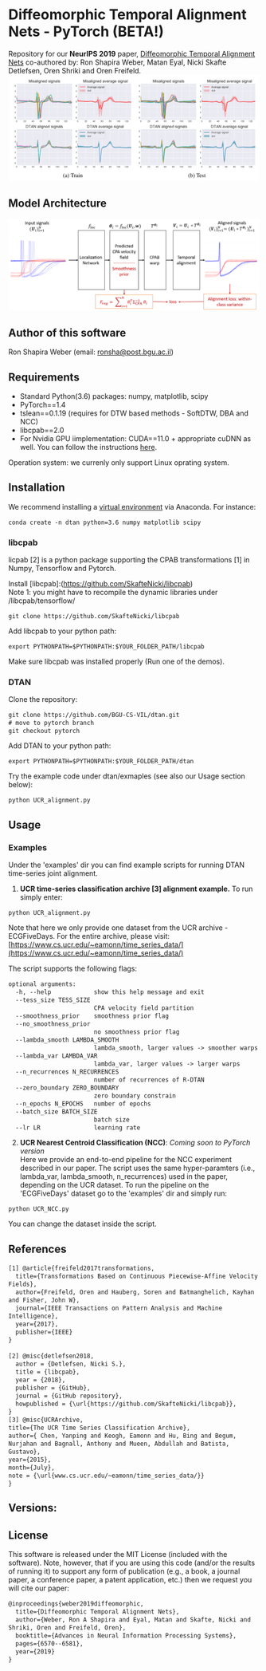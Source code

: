 # Diffeomorphic Temporal Alignment Nets - PyTorch (BETA!)
Repository for our <b>NeurIPS 2019</b> paper, [Diffeomorphic Temporal Alignment Nets](https://www.cs.bgu.ac.il/~orenfr/DTAN/ShapiraWeber_NeurIPS_2019.pdf) co-authored by: Ron Shapira Weber, Matan Eyal, Nicki Skafte Detlefsen, Oren Shriki and Oren Freifeld.
<img src="/figures/dtan_intro_fig.png" alt="DTAN joint alignmnet of ECGFiveDays dataset.">
## Model Architecture
<img src="/figures/DTAN_detailed_model.png" alt="DTAN Architecture.">

## Author of this software
Ron Shapira Weber (email: ronsha@post.bgu.ac.il)

## Requirements
- Standard Python(3.6) packages: numpy, matplotlib, scipy
- PyTorch==1.4
- tslean==0.1.19 (requires for DTW based methods - SoftDTW, DBA and NCC)
- libcpab==2.0
- For Nvidia GPU iimplementation: CUDA==11.0 + appropriate cuDNN as well. You can follow the instructions [here](https://pytorch.org/get-started/locally/).

Operation system: we currenly only support Linux oprating system.

## Installation
We recommend installing a [virtual environment](https://docs.conda.io/projects/conda/en/latest/user-guide/tasks/manage-environments.html#creating-an-environment-with-commands) via Anaconda.
For instance:
```
conda create -n dtan python=3.6 numpy matplotlib scipy
```
### libcpab
licpab [2] is a python package supporting the CPAB transformations [1] in Numpy, Tensorflow and Pytorch.

Install [libcpab]:(https://github.com/SkafteNicki/libcpab) <br>
Note 1: you might have to recompile the dynamic libraries under /libcpab/tensorflow/ <br>
```
git clone https://github.com/SkafteNicki/libcpab
```
Add libcpab to your python path:
```
export PYTHONPATH=$PYTHONPATH:$YOUR_FOLDER_PATH/libcpab
```
Make sure libcpab was installed properly (Run one of the demos).

### DTAN
Clone the repository:
```
git clone https://github.com/BGU-CS-VIL/dtan.git
# move to pytorch branch
git checkout pytorch
```
Add DTAN to your python path:
```
export PYTHONPATH=$PYTHONPATH:$YOUR_FOLDER_PATH/dtan
```
Try the example code under dtan/exmaples (see also our Usage section below):
```
python UCR_alignment.py
```
## Usage
### Examples
Under the 'examples' dir you can find example scripts for running DTAN time-series joint alignment. 
1. **UCR time-series classification archive [3] alignment example.**
To run simply enter:
```
python UCR_alignment.py
```
Note that here we only provide one dataset from the UCR archive - ECGFiveDays. 
For the entire archive, please visit:
[https://www.cs.ucr.edu/~eamonn/time_series_data/](https://www.cs.ucr.edu/~eamonn/time_series_data/)

The script supports the following flags:
```
optional arguments:
  -h, --help            show this help message and exit
  --tess_size TESS_SIZE
                        CPA velocity field partition
  --smoothness_prior    smoothness prior flag
  --no_smoothness_prior
                        no smoothness prior flag
  --lambda_smooth LAMBDA_SMOOTH
                        lambda_smooth, larger values -> smoother warps
  --lambda_var LAMBDA_VAR
                        lambda_var, larger values -> larger warps
  --n_recurrences N_RECURRENCES
                        number of recurrences of R-DTAN
  --zero_boundary ZERO_BOUNDARY
                        zero boundary constrain
  --n_epochs N_EPOCHS   number of epochs
  --batch_size BATCH_SIZE
                        batch size
  --lr LR               learning rate

```

2. **UCR Nearest Centroid Classification (NCC)**:
*Coming soon to PyTorch version*<br>
Here we provide an end-to-end pipeline for the NCC experiment described in our paper.
The script uses the same hyper-paramters (i.e., lambda_var, lambda_smooth, n_recurrences) used in the paper, depending on the UCR dataset. 
To run the pipeline on the 'ECGFiveDays' dataset go to the 'examples' dir and simply run: 

```
python UCR_NCC.py
```
You can change the dataset inside the script.
## References
```
[1] @article{freifeld2017transformations,
  title={Transformations Based on Continuous Piecewise-Affine Velocity Fields},
  author={Freifeld, Oren and Hauberg, Soren and Batmanghelich, Kayhan and Fisher, John W},
  journal={IEEE Transactions on Pattern Analysis and Machine Intelligence},
  year={2017},
  publisher={IEEE}
}

[2] @misc{detlefsen2018,
  author = {Detlefsen, Nicki S.},
  title = {libcpab},
  year = {2018},
  publisher = {GitHub},
  journal = {GitHub repository},
  howpublished = {\url{https://github.com/SkafteNicki/libcpab}},
}
[3] @misc{UCRArchive,
title={The UCR Time Series Classification Archive},
author={ Chen, Yanping and Keogh, Eamonn and Hu, Bing and Begum, Nurjahan and Bagnall, Anthony and Mueen, Abdullah and Batista, Gustavo},
year={2015},
month={July},
note = {\url{www.cs.ucr.edu/~eamonn/time_series_data/}}
}
```
## Versions:


## License
This software is released under the MIT License (included with the software). Note, however, that if you are using this code (and/or the results of running it) to support any form of publication (e.g., a book, a journal paper, a conference paper, a patent application, etc.) then we request you will cite our paper:
```
@inproceedings{weber2019diffeomorphic,
  title={Diffeomorphic Temporal Alignment Nets},
  author={Weber, Ron A Shapira and Eyal, Matan and Skafte, Nicki and Shriki, Oren and Freifeld, Oren},
  booktitle={Advances in Neural Information Processing Systems},
  pages={6570--6581},
  year={2019}
}

```
